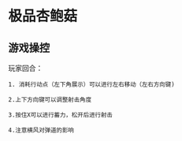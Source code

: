 # 极品杏鲍菇

## 游戏操控
玩家回合：

    1. 消耗行动点（左下角展示）可以进行左右移动（左右方向键)

    2.上下方向键可以调整射击角度

    3.按住X可以进行蓄力，松开后进行射击
    
    4.注意横风对弹道的影响